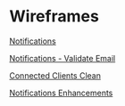 # Wireframes



[Notifications](https://optconnect.github.io/Wireframes/notifications-wireframe) 

[Notifications - Validate Email](https://optconnect.github.io/Wireframes/notifications-validate-email/notifications-v25c.html) 

[Connected Clients Clean](https://optconnect.github.io/Wireframes/connected-client-devices-clean/device-details.html#finalVersion) 

[Notifications Enhancements](https://optconnect.github.io/Wireframes/notification-enhancements/notifications-v1.html)
